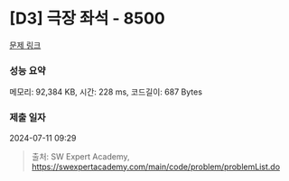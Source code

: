 # [D3] 극장 좌석 - 8500 

[문제 링크](https://swexpertacademy.com/main/code/problem/problemDetail.do?contestProbId=AWz5yIfq74QDFARQ) 

### 성능 요약

메모리: 92,384 KB, 시간: 228 ms, 코드길이: 687 Bytes

### 제출 일자

2024-07-11 09:29



> 출처: SW Expert Academy, https://swexpertacademy.com/main/code/problem/problemList.do
